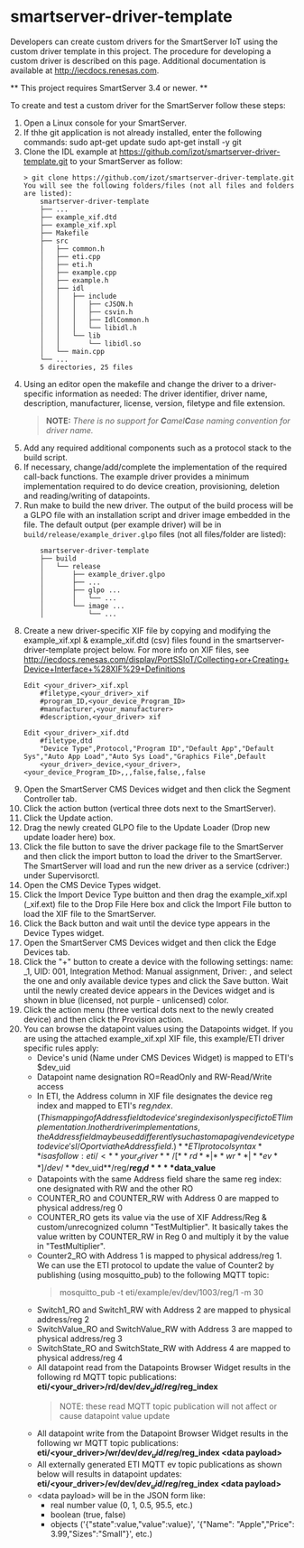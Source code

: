 # smartserver-driver-template
Developers can create custom drivers for the SmartServer IoT using the custom driver template in this project. The procedure for developing a custom driver is described on this page.  Additional documentation is available at http://iecdocs.renesas.com.

** This project requires SmartServer 3.4 or newer. **

To create and test a custom driver for the SmartServer follow these steps:
1.  Open a Linux console for your SmartServer.
2.  If thhe git application is not already installed, enter the following commands:
	sudo apt-get update
	sudo apt-get install -y git
2.  Clone the IDL example at https://github.com/izot/smartserver-driver-template.git to your 
    SmartServer as follow:
	```
	> git clone https://github.com/izot/smartserver-driver-template.git
	You will see the following folders/files (not all files and folders are listed):
		smartserver-driver-template
		├── ...
		├── example_xif.dtd
		├── example_xif.xpl
		├── Makefile
		├── src
		│   ├── common.h
		│   ├── eti.cpp
		│   ├── eti.h
		│   ├── example.cpp
		│   ├── example.h
		│   ├── idl
		│   │   ├── include
		│   │   │   ├── cJSON.h
		│   │   │   ├── csvin.h
		│   │   │   ├── IdlCommon.h
		│   │   │   └── libidl.h
		│   │   └── lib
		│   │       └── libidl.so
		│   └── main.cpp
		└── ...
		5 directories, 25 files
3.  Using an editor open the makefile and change the driver to a driver-specific information as needed:
	The driver identifier, driver name, description, manufacturer, license, version, filetype and file extension.
    >**NOTE:** _There is no support for **C**amel**C**ase naming convention for driver name._
4.  Add any required additional components such as a protocol stack to the build script.
5.  If necessary, change/add/complete the implementation of the required call-back functions.  The example driver
    provides a minimum implementation required to do device creation, provisioning, deletion and reading/writing of datapoints.
6.  Run make to build the new driver.
	The output of the build process will be a GLPO file with an installation script and driver image embedded in the file.  The default output (per example driver) will be in ``build/release/example_driver.glpo`` files (not all files/folder are listed):
	```     
		smartserver-driver-template
		├── build
		│   └── release
		│       ├── example_driver.glpo
		│       ├── ...
		│       ├── glpo ...
		│       │   └── ...
		│       └── image ...
		│           └── ...
7.  Create a new driver-specific XIF file by copying and modifying the example_xif.xpl & example_xif.dtd (csv) files found in the 
    smartserver-driver-template project below.  For more info on XIF files, see http://iecdocs.renesas.com/display/PortSSIoT/Collecting+or+Creating+Device+Interface+%28XIF%29+Definitions
	```     
	Edit <your_driver>_xif.xpl
		#filetype,<your_driver>_xif
		#program_ID,<your_device_Program_ID>
		#manufacturer,<your_manufacturer>
		#description,<your_driver> xif
	
	Edit <your_driver>_xif.dtd
		#filetype,dtd
		"Device Type",Protocol,"Program ID","Default App","Default Sys","Auto App Load","Auto Sys Load","Graphics File",Default 
		<your_driver>_device,<your_driver>,<your_device_Program_ID>,,,false,false,,false
8.  Open the SmartServer CMS Devices widget and then click the Segment Controller tab.
9.  Click the action button (vertical three dots next to the SmartServer).
10. Click the Update action.
11. Drag the newly created GLPO file to the Update Loader (Drop new update loader here) box.
12. Click the file button to save the driver package file to the SmartServer and then click the import button to load the driver to the SmartServer.  The SmartServer will load and run the new driver as a service (cdriver:<your driver identifier>) under Supervisorctl.
13. Open the CMS Device Types widget.
14. Click the Import Device Type buitton and then drag the example_xif.xpl (<driver identifier>_xif.ext) file to the Drop File Here box and click the Import File button to load the XIF file to the SmartServer.
15. Click the Back button and wait until the device type appears in the Device Types widget.
16. Open the SmartServer CMS Devices widget and then click the Edge Devices tab.
17. Click the "+" button to create a device with the following settings:
		  name: <your device name>_1,  UID: 001, Integration Method: Manual assignment, Driver: <your driver identifier>, and select the one and only available device types and click the Save button.
	    Wait until the newly created device appears in the Devices widget and is shown in blue (licensed, not purple - unlicensed) color.
18. Click the action menu (three vertical dots next to the newly created device) and then click the Provision action.
19. You can browse the datapoint values using the Datapoints widget.  If you are using the attached example_xif.xpl XIF file, this example/ETI driver specific rules apply:
	  * Device's unid (Name under CMS Devices Widget) is mapped to ETI's $dev_uid
	  * Datapoint name designation RO=ReadOnly and RW-Read/Write access
	  * In ETI, the Address column in XIF file designates the device reg index and mapped to ETI's $reg_index.  (This 
	    mapping of Address field to device's reg index is only specific to ETI implementation.  In other driver
		implementations, the Address field may be used differently such as to map a given device type to device's 
		I/O port via the Address field.) 
	    **ETI protocol syntax** is as follow: eti/<**your_driver**\>/[**rd**|**wr**|**ev**]/dev/**$dev_uid**/reg/**$reg_id**  **$data_value**
	  * Datapoints with the same Address field share the same reg index: one designated with RW and the other RO
	  * COUNTER_RO and COUNTER_RW with Address 0 are mapped to physical address/reg 0
	  * COUNTER_RO gets its value via the use of XIF Address/Reg & custom/unrecognized column "TestMultiplier".  It
	    basically takes the value written by COUNTER_RW in Reg 0 and multiply it by the value in "TestMultiplier".
	  * Counter2_RO with Address 1 is mapped to physical address/reg 1.  We can use the ETI protocol to update the
	    value of Counter2 by publishing (using mosquitto_pub) to the following MQTT topic: 
		   >mosquitto_pub -t eti/example/ev/dev/1003/reg/1 -m 30
	  * Switch1_RO and Switch1_RW with Address 2 are mapped to physical address/reg 2
	  * SwitchValue_RO and SwitchValue_RW with Address 3 are mapped to physical address/reg 3
	  * SwitchState_RO and SwitchState_RW with Address 4 are mapped to physical address/reg 4
	  * All datapoint read from the Datapoints Browser Widget results in the following rd MQTT topic publications:
	       **eti/<your_driver\>/rd/dev/$dev_uid/reg/$reg_index**
		>NOTE: these read MQTT topic publication will not affect or cause datapoint value update
	  * All datapoint write from the Datapoint Browser Widget results in the following wr MQTT topic publications:
	       **eti/<your_driver\>/wr/dev/$dev_uid/reg/$reg_index <data payload\>**
	  * All externally generated ETI MQTT ev topic publications as shown below will results in datapoint updates:
	       **eti/<your_driver\>/ev/dev/$dev_uid/reg/$reg_index <data payload\>**
	  * <data payload\> will be in the JSON form like:
	    * real number value (0, 1, 0.5, 95.5, etc.)
	    * boolean (true, false)
	    * objects ('{"state":value,"value":value}', '{"Name": "Apple","Price": 3.99,"Sizes":"Small"}', etc.)
            
